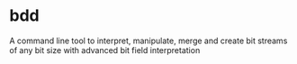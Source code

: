 bdd
===

A command line tool to interpret, manipulate, merge and create bit streams of any bit size with advanced bit field interpretation
